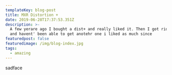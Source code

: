 ```yaml
---
templateKey: blog-post
title: MXR Distortion +
date: 2019-06-28T17:37:53.351Z
description: >-
  A few yerare ago I bought a dist+ and really liked it. Then I got rid of it
  and havent' been able to get anotehr one i liked as much since
featuredpost: false
featuredimage: /img/blog-index.jpg
tags:
  - amazing
---
```

sadface
